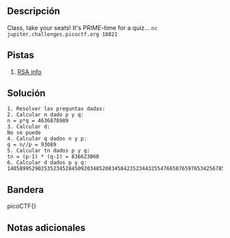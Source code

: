 ## Descripción

Class, take your seats! It's PRIME-time for a quiz... `nc jupiter.challenges.picoctf.org 18821`

## Pistas

1. [RSA info](https://simple.wikipedia.org/wiki/RSA_algorithm)

## Solución

```python()
1. Resolver las preguntas dadas:
2. Calcular n dado p y q:
n = p*q = 4636878989
3. Calcular d:
No se puede
4. Calcular q dados n y p:
q = n//p = 93089
5. Calcular tn dados p y q:
tn = (p-1) * (q-1) = 836623060
6. Calcular d dados p y q:
14058995290253523452845092034852083458423523443255476658765976534256785432344543656774325678965444764543456765431411243423546478947934829734579072544358097548278097743250979234789724870924707240878402423245234587234011278923
```

## Bandera

picoCTF{}

## Notas adicionales